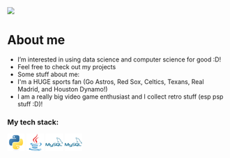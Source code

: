 <img src = "https://i.giphy.com/media/v1.Y2lkPTc5MGI3NjExdW15aHJkbzZ2MXZtdWZ4YjRqNGs2bnR2ZGxiODJtMmJ3dHdzOXFkeCZlcD12MV9pbnRlcm5hbF9naWZfYnlfaWQmY3Q9Zw/CuuSHzuc0O166MRfjt/giphy.gif" width = "150">

# About me 
-  I’m interested in using data science and computer science for good :D!
- Feel free to check out my projects 
- Some stuff about me:
- I'm a HUGE sports fan (Go Astros, Red Sox, Celtics, Texans, Real Madrid, and Houston Dynamo!)
- I am a really big video game enthusiast and I collect retro stuff (esp psp stuff :D)!
### My tech stack:
  <div>
    <img src = "https://github.com/devicons/devicon/blob/master/icons/python/python-original.svg" width = "40" height = "40">
    <img src = "https://github.com/devicons/devicon/blob/master/icons/java/java-original.svg" width = "40" height = "40">
    <img src = "https://github.com/devicons/devicon/blob/master/icons/mysql/mysql-plain-wordmark.svg" width = "40" height = "40">
    <img src = "https://github.com/devicons/devicon/blob/master/icons/mysql/mysql-plain-wordmark.svg" width = "40" height = "40">
    
    
  </div>

<!---
alondracastroval/alondracastroval is a ✨ special ✨ repository because its `README.md` (this file) appears on your GitHub profile.
You can click the Preview link to take a look at your changes.
--->
